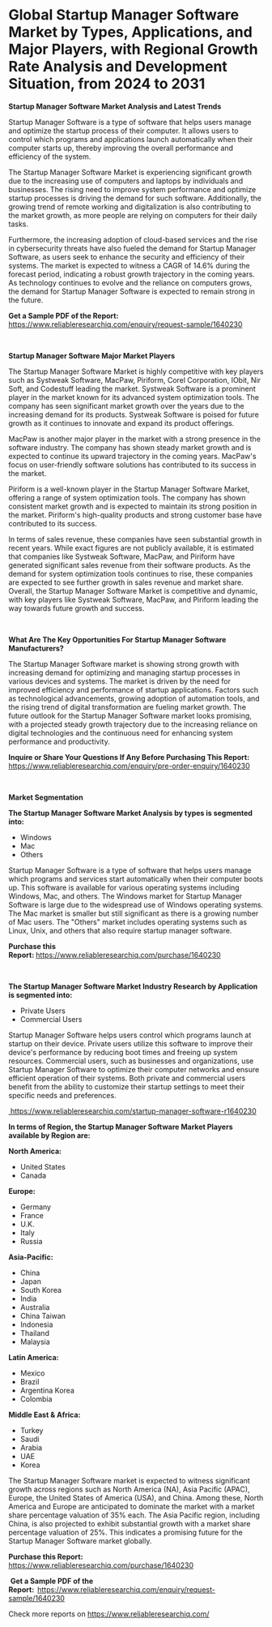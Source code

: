 <p><h1>Global Startup Manager Software Market by Types, Applications, and Major Players, with Regional Growth Rate Analysis and Development Situation, from 2024 to 2031</h1></p><p><strong>Startup Manager Software Market Analysis and Latest Trends</strong></p>
<p><p>Startup Manager Software is a type of software that helps users manage and optimize the startup process of their computer. It allows users to control which programs and applications launch automatically when their computer starts up, thereby improving the overall performance and efficiency of the system.</p><p>The Startup Manager Software Market is experiencing significant growth due to the increasing use of computers and laptops by individuals and businesses. The rising need to improve system performance and optimize startup processes is driving the demand for such software. Additionally, the growing trend of remote working and digitalization is also contributing to the market growth, as more people are relying on computers for their daily tasks.</p><p>Furthermore, the increasing adoption of cloud-based services and the rise in cybersecurity threats have also fueled the demand for Startup Manager Software, as users seek to enhance the security and efficiency of their systems. The market is expected to witness a CAGR of 14.6% during the forecast period, indicating a robust growth trajectory in the coming years. As technology continues to evolve and the reliance on computers grows, the demand for Startup Manager Software is expected to remain strong in the future.</p></p>
<p><strong>Get a Sample PDF of the Report:&nbsp;</strong> <a href="https://www.reliableresearchiq.com/enquiry/request-sample/1640230">https://www.reliableresearchiq.com/enquiry/request-sample/1640230</a></p>
<p>&nbsp;</p>
<p><strong>Startup Manager Software Major Market Players</strong></p>
<p><p>The Startup Manager Software Market is highly competitive with key players such as Systweak Software, MacPaw, Piriform, Corel Corporation, IObit, Nir Soft, and Codestuff leading the market. Systweak Software is a prominent player in the market known for its advanced system optimization tools. The company has seen significant market growth over the years due to the increasing demand for its products. Systweak Software is poised for future growth as it continues to innovate and expand its product offerings.</p><p>MacPaw is another major player in the market with a strong presence in the software industry. The company has shown steady market growth and is expected to continue its upward trajectory in the coming years. MacPaw's focus on user-friendly software solutions has contributed to its success in the market.</p><p>Piriform is a well-known player in the Startup Manager Software Market, offering a range of system optimization tools. The company has shown consistent market growth and is expected to maintain its strong position in the market. Piriform's high-quality products and strong customer base have contributed to its success.</p><p>In terms of sales revenue, these companies have seen substantial growth in recent years. While exact figures are not publicly available, it is estimated that companies like Systweak Software, MacPaw, and Piriform have generated significant sales revenue from their software products. As the demand for system optimization tools continues to rise, these companies are expected to see further growth in sales revenue and market share. Overall, the Startup Manager Software Market is competitive and dynamic, with key players like Systweak Software, MacPaw, and Piriform leading the way towards future growth and success.</p></p>
<p>&nbsp;</p>
<p><strong>What Are The Key Opportunities For Startup Manager Software Manufacturers?</strong></p>
<p><p>The Startup Manager Software market is showing strong growth with increasing demand for optimizing and managing startup processes in various devices and systems. The market is driven by the need for improved efficiency and performance of startup applications. Factors such as technological advancements, growing adoption of automation tools, and the rising trend of digital transformation are fueling market growth. The future outlook for the Startup Manager Software market looks promising, with a projected steady growth trajectory due to the increasing reliance on digital technologies and the continuous need for enhancing system performance and productivity.</p></p>
<p><strong>Inquire or Share Your Questions If Any Before Purchasing This Report:</strong> <a href="https://www.reliableresearchiq.com/enquiry/pre-order-enquiry/1640230">https://www.reliableresearchiq.com/enquiry/pre-order-enquiry/1640230</a></p>
<p>&nbsp;</p>
<p><strong>Market Segmentation</strong></p>
<p><strong>The Startup Manager Software Market Analysis by types is segmented into:</strong></p>
<p><ul><li>Windows</li><li>Mac</li><li>Others</li></ul></p>
<p><p>Startup Manager Software is a type of software that helps users manage which programs and services start automatically when their computer boots up. This software is available for various operating systems including Windows, Mac, and others. The Windows market for Startup Manager Software is large due to the widespread use of Windows operating systems. The Mac market is smaller but still significant as there is a growing number of Mac users. The "Others" market includes operating systems such as Linux, Unix, and others that also require startup manager software.</p></p>
<p><strong>Purchase this Report:&nbsp;</strong><a href="https://www.reliableresearchiq.com/purchase/1640230">https://www.reliableresearchiq.com/purchase/1640230</a></p>
<p>&nbsp;</p>
<p><strong>The Startup Manager Software Market Industry Research by Application is segmented into:</strong></p>
<p><ul><li>Private Users</li><li>Commercial Users</li></ul></p>
<p><p>Startup Manager Software helps users control which programs launch at startup on their device. Private users utilize this software to improve their device's performance by reducing boot times and freeing up system resources. Commercial users, such as businesses and organizations, use Startup Manager Software to optimize their computer networks and ensure efficient operation of their systems. Both private and commercial users benefit from the ability to customize their startup settings to meet their specific needs and preferences.</p></p>
<p><a href="https://www.reliableresearchiq.com/startup-manager-software-r1640230">&nbsp;https://www.reliableresearchiq.com/startup-manager-software-r1640230</a></p>
<p><strong>In terms of Region, the Startup Manager Software Market Players available by Region are:</strong></p>
<p>
    <p> <strong> North America: </strong>
        <ul>
            <li>United States</li>
            <li>Canada</li>
        </ul>
        </p> 
    <p> <strong> Europe: </strong>
        <ul>
            <li>Germany</li>
            <li>France</li>
            <li>U.K.</li>
            <li>Italy</li>
            <li>Russia</li>
        </ul>
        </p> 
    <p> <strong> Asia-Pacific: </strong>
        <ul>
            <li>China</li>
            <li>Japan</li>
            <li>South Korea</li>
            <li>India</li>
            <li>Australia</li>
            <li>China Taiwan</li>
            <li>Indonesia</li>
            <li>Thailand</li>
            <li>Malaysia</li>
        </ul>
        </p> 
    <p> <strong> Latin America: </strong>
        <ul>
            <li>Mexico</li>
            <li>Brazil</li>
            <li>Argentina Korea</li>
            <li>Colombia</li>
        </ul>
        </p> 
    <p> <strong> Middle East & Africa: </strong>
        <ul>
            <li>Turkey</li>
            <li>Saudi</li>
            <li>Arabia</li>
            <li>UAE</li>
            <li>Korea</li>
        </ul>
    </p>
    </p>
<p><p>The Startup Manager Software market is expected to witness significant growth across regions such as North America (NA), Asia Pacific (APAC), Europe, the United States of America (USA), and China. Among these, North America and Europe are anticipated to dominate the market with a market share percentage valuation of 35% each. The Asia Pacific region, including China, is also projected to exhibit substantial growth with a market share percentage valuation of 25%. This indicates a promising future for the Startup Manager Software market globally.</p></p>
<p><strong>Purchase this Report: </strong><a href="https://www.reliableresearchiq.com/purchase/1640230">https://www.reliableresearchiq.com/purchase/1640230</a></p>
<p>&nbsp;<strong>Get a Sample PDF of the Report:&nbsp;&nbsp;</strong><a href="https://www.reliableresearchiq.com/enquiry/request-sample/1640230">https://www.reliableresearchiq.com/enquiry/request-sample/1640230</a></p>
<p><strong></strong></p>
<p>Check more reports on <a href="https://www.reliableresearchiq.com/">https://www.reliableresearchiq.com/</a></p>